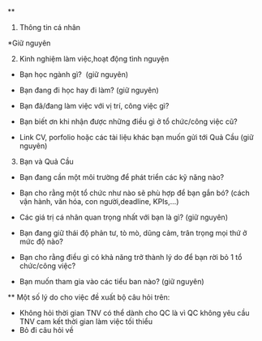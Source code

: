 **

1. Thông tin cá nhân

*Giữ nguyên

2. Kinh nghiệm làm việc,hoạt động tình nguyện

-   Bạn học ngành gì?  (giữ nguyên)
    
-   Bạn đang đi học hay đi làm? (giữ nguyên)
    
-   Bạn đã/đang làm việc với vị trí, công việc gì?
    
-   Bạn biết ơn khi nhận được những điều gì ở tổ chức/công việc cũ?
    
-   Link CV, porfolio hoặc các tài liệu khác bạn muốn gửi tới Quả Cầu (giữ nguyên)
    

3. Bạn và Quả Cầu

-   Bạn đang cần một môi trường để phát triển các kỹ năng nào?
    
-   Bạn cho rằng một tổ chức như nào sẽ phù hợp để bạn gắn bó? (cách vận hành, văn hóa, con người,deadline, KPIs,...)
    
-   Các giá trị cá nhân quan trọng nhất với bạn là gì? (giữ nguyên)
    
-   Bạn đang giữ thái độ phản tư, tò mò, dũng cảm, trân trọng mọi thứ ở mức độ nào?
    
-   Bạn cho rằng điều gì có khả năng trở thành lý do để bạn rời bỏ 1 tổ chức/công việc?
    
-   Bạn muốn tham gia vào các tiểu ban nào? (giữ nguyên)
    

  
**
Một số lý do cho việc đề xuất bộ câu hỏi trên:
- Không hỏi thời gian TNV có thể dành cho QC là vì QC không yêu cầu TNV cam kết thời gian làm việc tối thiểu
- Bỏ đi câu hỏi về 